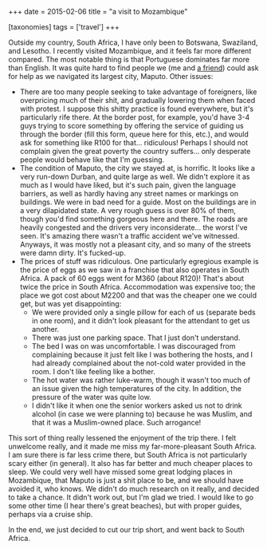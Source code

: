 +++
date = 2015-02-06
title = "a visit to Mozambique"

[taxonomies]
tags = ['travel']
+++

Outside my country, South Africa, I have only been to Botswana,
Swaziland, and Lesotho. I recently visited Mozambique, and it feels far
more different compared. The most notable thing is that Portuguese
dominates far more than English. It was quite hard to find people we (me
and [a friend]) could ask for help as we navigated its largest city,
Maputo. Other issues:

-   There are too many people seeking to take advantage of foreigners,
    like overpricing much of their shit, and gradually lowering them
    when faced with protest. I suppose this shitty practice is found
    everywhere, but it\'s particularly rife there. At the border post,
    for example, you\'d have 3-4 guys trying to score something by
    offering the service of guiding us through the border (fill this
    form, queue here for this, etc.), and would ask for something like
    R100 for that\... ridiculous! Perhaps I should not complain given
    the great poverty the country suffers\... only desperate people
    would behave like that I\'m guessing.
-   The condition of Maputo, the city we stayed at, is horrific. It
    looks like a very run-down Durban, and quite large as well. We
    didn\'t explore it as much as I would have liked, but it\'s such
    pain, given the language barriers, as well as hardly having any
    street names or markings on buildings. We were in bad need for a
    guide. Most on the buildings are in a very dilapidated state. A very
    rough guess is over 80% of them, though you\'d find something
    gorgeous here and there. The roads are heavily congested and the
    drivers very inconsiderate\... the worst I\'ve seen. It\'s amazing
    there wasn\'t a traffic accident we\'ve witnessed. Anyways, it was
    mostly not a pleasant city, and so many of the streets were damn
    dirty. It\'s fucked-up.
-   The prices of stuff was ridiculous. One particularly egregious
    example is the price of eggs as we saw in a franchise that also
    operates in South Africa. A pack of 60 eggs went for M360 (about
    R120)! That\'s about twice the price in South Africa. Accommodation
    was expensive too; the place we got cost about M2200 and that was
    the cheaper one we could get, but was yet disappointing:
    -   We were provided only a single pillow for each of us (separate
        beds in one room), and it didn\'t look pleasant for the
        attendant to get us another.
    -   There was just one parking space. That I just don\'t understand.
    -   The bed I was on was uncomfortable. I was discouraged from
        complaining because it just felt like I was bothering the hosts,
        and I had already complained about the not-cold water provided
        in the room. I don\'t like feeling like a bother.
    -   The hot water was rather luke-warm, though it wasn\'t too much
        of an issue given the high temperatures of the city. In
        addition, the pressure of the water was quite low.
    -   I didn\'t like it when one the senior workers asked us not to
        drink alcohol (in case we were planning to) because he was
        Muslim, and that it was a Muslim-owned place. Such arrogance!

This sort of thing really lessened the enjoyment of the trip there. I
felt unwelcome really, and it made me miss my far-more-pleasant South
Africa. I am sure there is far less crime there, but South Africa is not
particularly scary either (in general). It also has far better and much
cheaper places to sleep. We could very well have missed some great
lodging places in Mozambique, that Maputo is just a shit place to be,
and we should have avoided it, who knows. We didn\'t do much research on
it really, and decided to take a chance. It didn\'t work out, but I\'m
glad we tried. I would like to go some other time (I hear there\'s great
beaches), but with proper guides, perhaps via a cruise ship.

In the end, we just decided to cut our trip short, and went back to
South Africa.

  [a friend]: https://twitter.com/tshepomathopa
